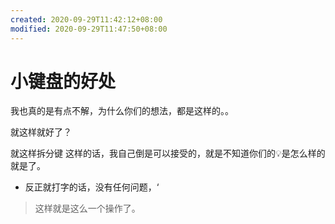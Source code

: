 ```yaml
---
created: 2020-09-29T11:42:12+08:00
modified: 2020-09-29T11:47:50+08:00
---
```


# 小键盘的好处

我也真的是有点不解，为什么你们的想法，都是这样的。。

就这样就好了？

就这样拆分键
这样的话，我自己倒是可以接受的，就是不知道你们的:bulb:是怎么样的就是了。

- 反正就打字的话，没有任何问题，‘

> 这样就是这么一个操作了。